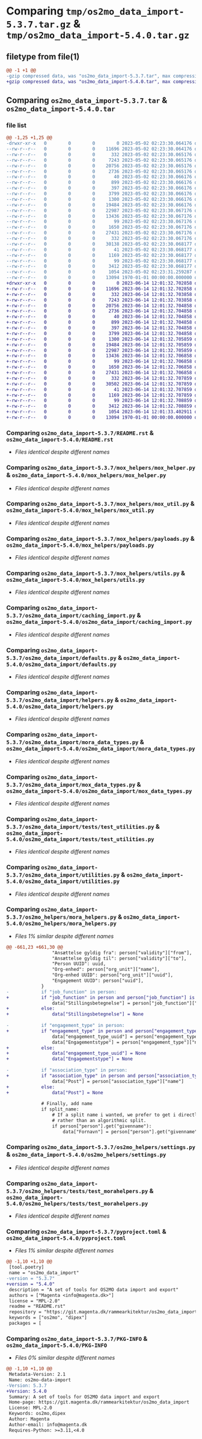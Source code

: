 # Comparing `tmp/os2mo_data_import-5.3.7.tar.gz` & `tmp/os2mo_data_import-5.4.0.tar.gz`

## filetype from file(1)

```diff
@@ -1 +1 @@
-gzip compressed data, was "os2mo_data_import-5.3.7.tar", max compression
+gzip compressed data, was "os2mo_data_import-5.4.0.tar", max compression
```

## Comparing `os2mo_data_import-5.3.7.tar` & `os2mo_data_import-5.4.0.tar`

### file list

```diff
@@ -1,25 +1,25 @@
-drwxr-xr-x   0        0        0        0 2023-05-02 02:23:30.064176 os2mo_data_import-5.3.7/LICENSES/
--rw-r--r--   0        0        0    11696 2023-05-02 02:23:30.064176 os2mo_data_import-5.3.7/README.rst
--rw-r--r--   0        0        0      332 2023-05-02 02:23:30.065176 os2mo_data_import-5.3.7/mox_helpers/__init__.py
--rw-r--r--   0        0        0     7243 2023-05-02 02:23:30.065176 os2mo_data_import-5.3.7/mox_helpers/mox_helper.py
--rw-r--r--   0        0        0    20756 2023-05-02 02:23:30.065176 os2mo_data_import-5.3.7/mox_helpers/mox_util.py
--rw-r--r--   0        0        0     2736 2023-05-02 02:23:30.065176 os2mo_data_import-5.3.7/mox_helpers/payloads.py
--rw-r--r--   0        0        0       40 2023-05-02 02:23:30.066176 os2mo_data_import-5.3.7/mox_helpers/requirements.txt
--rw-r--r--   0        0        0      899 2023-05-02 02:23:30.066176 os2mo_data_import-5.3.7/mox_helpers/utils.py
--rw-r--r--   0        0        0      397 2023-05-02 02:23:30.066176 os2mo_data_import-5.3.7/os2mo_data_import/__init__.py
--rw-r--r--   0        0        0     3799 2023-05-02 02:23:30.066176 os2mo_data_import-5.3.7/os2mo_data_import/caching_import.py
--rw-r--r--   0        0        0     1300 2023-05-02 02:23:30.066176 os2mo_data_import-5.3.7/os2mo_data_import/defaults.py
--rw-r--r--   0        0        0    19484 2023-05-02 02:23:30.066176 os2mo_data_import-5.3.7/os2mo_data_import/helpers.py
--rw-r--r--   0        0        0    22987 2023-05-02 02:23:30.067176 os2mo_data_import-5.3.7/os2mo_data_import/mora_data_types.py
--rw-r--r--   0        0        0    13436 2023-05-02 02:23:30.067176 os2mo_data_import-5.3.7/os2mo_data_import/mox_data_types.py
--rw-r--r--   0        0        0       99 2023-05-02 02:23:30.067176 os2mo_data_import-5.3.7/os2mo_data_import/tests/__init__.py
--rw-r--r--   0        0        0     1650 2023-05-02 02:23:30.067176 os2mo_data_import-5.3.7/os2mo_data_import/tests/test_utilities.py
--rw-r--r--   0        0        0    27431 2023-05-02 02:23:30.067176 os2mo_data_import-5.3.7/os2mo_data_import/utilities.py
--rw-r--r--   0        0        0      332 2023-05-02 02:23:30.067176 os2mo_data_import-5.3.7/os2mo_helpers/__init__.py
--rw-r--r--   0        0        0    30138 2023-05-02 02:23:30.068177 os2mo_data_import-5.3.7/os2mo_helpers/mora_helpers.py
--rw-r--r--   0        0        0       41 2023-05-02 02:23:30.068177 os2mo_data_import-5.3.7/os2mo_helpers/requirements.txt
--rw-r--r--   0        0        0     1169 2023-05-02 02:23:30.068177 os2mo_data_import-5.3.7/os2mo_helpers/settings.py
--rw-r--r--   0        0        0       99 2023-05-02 02:23:30.068177 os2mo_data_import-5.3.7/os2mo_helpers/tests/__init__.py
--rw-r--r--   0        0        0     3412 2023-05-02 02:23:30.068177 os2mo_data_import-5.3.7/os2mo_helpers/tests/test_morahelpers.py
--rw-r--r--   0        0        0     1054 2023-05-02 02:23:31.259287 os2mo_data_import-5.3.7/pyproject.toml
--rw-r--r--   0        0        0    13094 1970-01-01 00:00:00.000000 os2mo_data_import-5.3.7/PKG-INFO
+drwxr-xr-x   0        0        0        0 2023-06-14 12:01:32.702858 os2mo_data_import-5.4.0/LICENSES/
+-rw-r--r--   0        0        0    11696 2023-06-14 12:01:32.702858 os2mo_data_import-5.4.0/README.rst
+-rw-r--r--   0        0        0      332 2023-06-14 12:01:32.703858 os2mo_data_import-5.4.0/mox_helpers/__init__.py
+-rw-r--r--   0        0        0     7243 2023-06-14 12:01:32.703858 os2mo_data_import-5.4.0/mox_helpers/mox_helper.py
+-rw-r--r--   0        0        0    20756 2023-06-14 12:01:32.704858 os2mo_data_import-5.4.0/mox_helpers/mox_util.py
+-rw-r--r--   0        0        0     2736 2023-06-14 12:01:32.704858 os2mo_data_import-5.4.0/mox_helpers/payloads.py
+-rw-r--r--   0        0        0       40 2023-06-14 12:01:32.704858 os2mo_data_import-5.4.0/mox_helpers/requirements.txt
+-rw-r--r--   0        0        0      899 2023-06-14 12:01:32.704858 os2mo_data_import-5.4.0/mox_helpers/utils.py
+-rw-r--r--   0        0        0      397 2023-06-14 12:01:32.704858 os2mo_data_import-5.4.0/os2mo_data_import/__init__.py
+-rw-r--r--   0        0        0     3799 2023-06-14 12:01:32.704858 os2mo_data_import-5.4.0/os2mo_data_import/caching_import.py
+-rw-r--r--   0        0        0     1300 2023-06-14 12:01:32.705859 os2mo_data_import-5.4.0/os2mo_data_import/defaults.py
+-rw-r--r--   0        0        0    19484 2023-06-14 12:01:32.705859 os2mo_data_import-5.4.0/os2mo_data_import/helpers.py
+-rw-r--r--   0        0        0    22987 2023-06-14 12:01:32.705859 os2mo_data_import-5.4.0/os2mo_data_import/mora_data_types.py
+-rw-r--r--   0        0        0    13436 2023-06-14 12:01:32.706858 os2mo_data_import-5.4.0/os2mo_data_import/mox_data_types.py
+-rw-r--r--   0        0        0       99 2023-06-14 12:01:32.706858 os2mo_data_import-5.4.0/os2mo_data_import/tests/__init__.py
+-rw-r--r--   0        0        0     1650 2023-06-14 12:01:32.706858 os2mo_data_import-5.4.0/os2mo_data_import/tests/test_utilities.py
+-rw-r--r--   0        0        0    27431 2023-06-14 12:01:32.706858 os2mo_data_import-5.4.0/os2mo_data_import/utilities.py
+-rw-r--r--   0        0        0      332 2023-06-14 12:01:32.707859 os2mo_data_import-5.4.0/os2mo_helpers/__init__.py
+-rw-r--r--   0        0        0    30502 2023-06-14 12:01:32.707859 os2mo_data_import-5.4.0/os2mo_helpers/mora_helpers.py
+-rw-r--r--   0        0        0       41 2023-06-14 12:01:32.707859 os2mo_data_import-5.4.0/os2mo_helpers/requirements.txt
+-rw-r--r--   0        0        0     1169 2023-06-14 12:01:32.707859 os2mo_data_import-5.4.0/os2mo_helpers/settings.py
+-rw-r--r--   0        0        0       99 2023-06-14 12:01:32.708859 os2mo_data_import-5.4.0/os2mo_helpers/tests/__init__.py
+-rw-r--r--   0        0        0     3412 2023-06-14 12:01:32.708859 os2mo_data_import-5.4.0/os2mo_helpers/tests/test_morahelpers.py
+-rw-r--r--   0        0        0     1054 2023-06-14 12:01:33.402911 os2mo_data_import-5.4.0/pyproject.toml
+-rw-r--r--   0        0        0    13094 1970-01-01 00:00:00.000000 os2mo_data_import-5.4.0/PKG-INFO
```

### Comparing `os2mo_data_import-5.3.7/README.rst` & `os2mo_data_import-5.4.0/README.rst`

 * *Files identical despite different names*

### Comparing `os2mo_data_import-5.3.7/mox_helpers/mox_helper.py` & `os2mo_data_import-5.4.0/mox_helpers/mox_helper.py`

 * *Files identical despite different names*

### Comparing `os2mo_data_import-5.3.7/mox_helpers/mox_util.py` & `os2mo_data_import-5.4.0/mox_helpers/mox_util.py`

 * *Files identical despite different names*

### Comparing `os2mo_data_import-5.3.7/mox_helpers/payloads.py` & `os2mo_data_import-5.4.0/mox_helpers/payloads.py`

 * *Files identical despite different names*

### Comparing `os2mo_data_import-5.3.7/mox_helpers/utils.py` & `os2mo_data_import-5.4.0/mox_helpers/utils.py`

 * *Files identical despite different names*

### Comparing `os2mo_data_import-5.3.7/os2mo_data_import/caching_import.py` & `os2mo_data_import-5.4.0/os2mo_data_import/caching_import.py`

 * *Files identical despite different names*

### Comparing `os2mo_data_import-5.3.7/os2mo_data_import/defaults.py` & `os2mo_data_import-5.4.0/os2mo_data_import/defaults.py`

 * *Files identical despite different names*

### Comparing `os2mo_data_import-5.3.7/os2mo_data_import/helpers.py` & `os2mo_data_import-5.4.0/os2mo_data_import/helpers.py`

 * *Files identical despite different names*

### Comparing `os2mo_data_import-5.3.7/os2mo_data_import/mora_data_types.py` & `os2mo_data_import-5.4.0/os2mo_data_import/mora_data_types.py`

 * *Files identical despite different names*

### Comparing `os2mo_data_import-5.3.7/os2mo_data_import/mox_data_types.py` & `os2mo_data_import-5.4.0/os2mo_data_import/mox_data_types.py`

 * *Files identical despite different names*

### Comparing `os2mo_data_import-5.3.7/os2mo_data_import/tests/test_utilities.py` & `os2mo_data_import-5.4.0/os2mo_data_import/tests/test_utilities.py`

 * *Files identical despite different names*

### Comparing `os2mo_data_import-5.3.7/os2mo_data_import/utilities.py` & `os2mo_data_import-5.4.0/os2mo_data_import/utilities.py`

 * *Files identical despite different names*

### Comparing `os2mo_data_import-5.3.7/os2mo_helpers/mora_helpers.py` & `os2mo_data_import-5.4.0/os2mo_helpers/mora_helpers.py`

 * *Files 1% similar despite different names*

```diff
@@ -661,23 +661,30 @@
                 "Ansættelse gyldig fra": person["validity"]["from"],
                 "Ansættelse gyldig til": person["validity"]["to"],
                 "Person UUID": uuid,
                 "Org-enhed": person["org_unit"]["name"],
                 "Org-enhed UUID": person["org_unit"]["uuid"],
                 "Engagement UUID": person["uuid"],
             }
-            if "job_function" in person:
+            if "job_function" in person and person["job_function"] is not None:
                 data["Stillingsbetegnelse"] = person["job_function"]["name"]
+            else:
+                data["Stillingsbetegnelse"] = None
 
-            if "engagement_type" in person:
+            if "engagement_type" in person and person["engagement_type"] is not None:
                 data["engagement_type_uuid"] = person["engagement_type"]["uuid"]
                 data["Engagementstype"] = person["engagement_type"]["name"]
+            else:
+                data["engagement_type_uuid"] = None
+                data["Engagementstype"] = None
 
-            if "association_type" in person:
+            if "association_type" in person and person["association_type"] is not None:
                 data["Post"] = person["association_type"]["name"]
+            else:
+                data["Post"] = None
 
             # Finally, add name
             if split_name:
                 # If a split name i wanted, we prefer to get i directly from MO
                 # rather than an algorithmic split.
                 if person["person"].get("givenname"):
                     data["Fornavn"] = person["person"].get("givenname")
```

### Comparing `os2mo_data_import-5.3.7/os2mo_helpers/settings.py` & `os2mo_data_import-5.4.0/os2mo_helpers/settings.py`

 * *Files identical despite different names*

### Comparing `os2mo_data_import-5.3.7/os2mo_helpers/tests/test_morahelpers.py` & `os2mo_data_import-5.4.0/os2mo_helpers/tests/test_morahelpers.py`

 * *Files identical despite different names*

### Comparing `os2mo_data_import-5.3.7/pyproject.toml` & `os2mo_data_import-5.4.0/pyproject.toml`

 * *Files 1% similar despite different names*

```diff
@@ -1,10 +1,10 @@
 [tool.poetry]
 name = "os2mo_data_import"
-version = "5.3.7"
+version = "5.4.0"
 description = "A set of tools for OS2MO data import and export"
 authors = ["Magenta <info@magenta.dk>"]
 license = "MPL-2.0"
 readme = "README.rst"
 repository = "https://git.magenta.dk/rammearkitektur/os2mo_data_import"
 keywords = ["os2mo", "dipex"]
 packages = [
```

### Comparing `os2mo_data_import-5.3.7/PKG-INFO` & `os2mo_data_import-5.4.0/PKG-INFO`

 * *Files 0% similar despite different names*

```diff
@@ -1,10 +1,10 @@
 Metadata-Version: 2.1
 Name: os2mo-data-import
-Version: 5.3.7
+Version: 5.4.0
 Summary: A set of tools for OS2MO data import and export
 Home-page: https://git.magenta.dk/rammearkitektur/os2mo_data_import
 License: MPL-2.0
 Keywords: os2mo,dipex
 Author: Magenta
 Author-email: info@magenta.dk
 Requires-Python: >=3.11,<4.0
```

